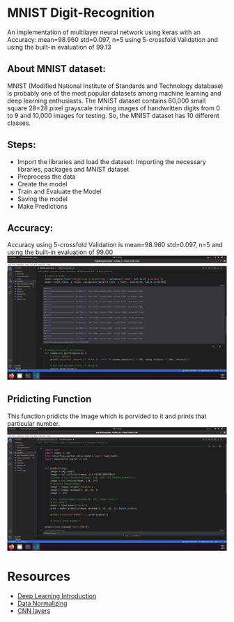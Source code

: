 # MNIST Digit-Recognition
An implementation of multilayer neural network using keras with an Accuracy: mean=98.960 std=0.097, n=5 using 5-crossfold Validation and using the built-in evaluation of 99.13
## About MNIST dataset:
MNIST (Modified National Institute of Standards and Technology database) is probably one of the most popular datasets among machine learning and deep learning enthusiasts. The MNIST dataset contains 60,000 small square 28×28 pixel grayscale training images of handwritten digits from 0 to 9 and 10,000 images for testing. So, the MNIST dataset has 10 different classes. 
## Steps:
* Import the libraries and load the dataset: Importing the necessary libraries, packages and MNIST dataset
* Preprocess the data
* Create the model
* Train and Evaluate the Model
* Saving the model
* Make Predictions

## Accuracy:
Accuracy using 5-crossfold Validation is mean=98.960 std=0.097, n=5 and using the built-in evaluation of 99.00
![Accuracy](accuracy.png)
## Pridicting Function
This function pridicts the image which is porvided to it and prints that particular number.
![Pridicting](pridiction.png)
# Resources
* [Deep Learning Introduction](https://www.forbes.com/sites/bernardmarr/2018/10/01/what-is-deep-learning-ai-a-simple-guide-with-8-practical-examples/?sh=65924bff8d4b)
* [Data Normalizing](https://medium.com/@urvashilluniya/why-data-normalization-is-necessary-for-machine-learning-models-681b65a05029)
* [CNN layers](https://www.tensorflow.org/api_docs/python/tf/keras/layers/Layer)

